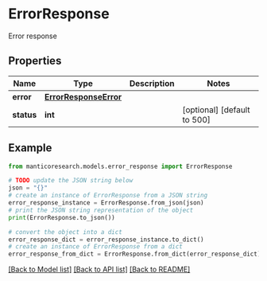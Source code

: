 # ErrorResponse

Error response

## Properties

Name | Type | Description | Notes
------------ | ------------- | ------------- | -------------
**error** | [**ErrorResponseError**](ErrorResponseError.md) |  | 
**status** | **int** |  | [optional] [default to 500]

## Example

```python
from manticoresearch.models.error_response import ErrorResponse

# TODO update the JSON string below
json = "{}"
# create an instance of ErrorResponse from a JSON string
error_response_instance = ErrorResponse.from_json(json)
# print the JSON string representation of the object
print(ErrorResponse.to_json())

# convert the object into a dict
error_response_dict = error_response_instance.to_dict()
# create an instance of ErrorResponse from a dict
error_response_from_dict = ErrorResponse.from_dict(error_response_dict)
```
[[Back to Model list]](../README.md#documentation-for-models) [[Back to API list]](../README.md#documentation-for-api-endpoints) [[Back to README]](../README.md)


